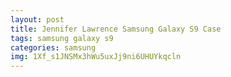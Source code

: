 ```yaml
---
layout: post
title: Jennifer Lawrence Samsung Galaxy S9 Case
tags: samsung galaxy s9
categories: samsung
img: 1Xf_s1JNSMx3hWu5uxJj9ni6UHUYkqcln
---
```

